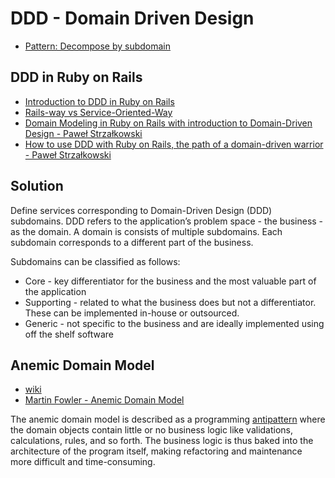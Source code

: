 # DDD - Domain Driven Design
- [Pattern: Decompose by subdomain](https://microservices.io/patterns/decomposition/decompose-by-subdomain.html)

## DDD in Ruby on Rails
- [Introduction to DDD in Ruby on Rails](https://www.visuality.pl/posts/introduction-to-ddd-in-ruby-on-rails)
- [Rails-way vs Service-Oriented-Way](https://beeple.atlassian.net/wiki/spaces/SD/pages/2805858305/Rails-way+vs+Service-Oriented-Way)
- [Domain Modeling in Ruby on Rails with introduction to Domain-Driven Design - Paweł Strzałkowski](https://www.youtube.com/watch?v=94Atco5-tRQ)
- [How to use DDD with Ruby on Rails, the path of a domain-driven warrior - Paweł Strzałkowski](https://www.youtube.com/watch?v=tUfc7t9JW-8&t=3070s)

## Solution
Define services corresponding to Domain-Driven Design (DDD) subdomains.
DDD refers to the application’s problem space - the business - as the domain.
A domain is consists of multiple subdomains. Each subdomain corresponds to a different part of the business.

Subdomains can be classified as follows:
- Core - key differentiator for the business and the most valuable part of the application
- Supporting - related to what the business does but not a differentiator. These can be implemented in-house or outsourced.
- Generic - not specific to the business and are ideally implemented using off the shelf software

## Anemic Domain Model
- [wiki](https://en.wikipedia.org/wiki/Anemic_domain_model)
- [Martin Fowler - Anemic Domain Model](https://www.martinfowler.com/bliki/AnemicDomainModel.html)

The anemic domain model is described as a programming [antipattern](/pages/ood-object-oriented-design.md#antipattern) where the domain objects contain little or no business logic like validations, calculations, rules, and so forth. The business logic is thus baked into the architecture of the program itself, making refactoring and maintenance more difficult and time-consuming. 
